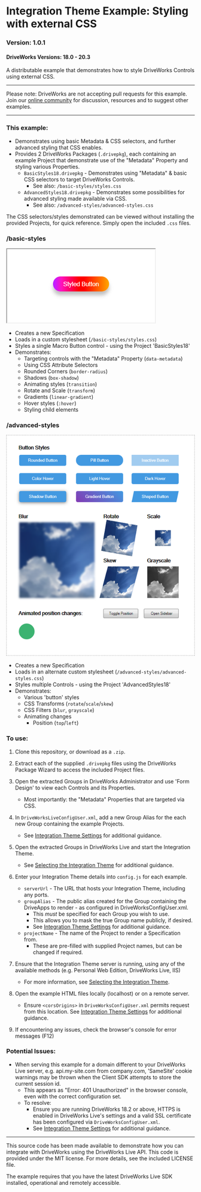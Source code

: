 # Integration Theme Example: Styling with external CSS
### Version: 1.0.1
#### DriveWorks Versions: 18.0 - 20.3

A distributable example that demonstrates how to style DriveWorks Controls using external CSS.

---

Please note: DriveWorks are not accepting pull requests for this example.  
Join our [online community](https://my.driveworks.co.uk) for discussion, resources and to suggest other examples.

---

### This example:
- Demonstrates using basic Metadata & CSS selectors, and further advanced styling that CSS enables.
- Provides 2 DriveWorks Packages (`.drivepkg`), each containing an example Project that demonstrate use of the "Metadata" Property and styling various Properties.
    - `BasicStyles18.drivepkg` - Demonstrates using "Metadata" & basic CSS selectors to target DriveWorks Controls.
      - See also: `/basic-styles/styles.css`
    - `AdvancedStyles18.drivepkg` - Demonstrates some possibilities for advanced styling made available via CSS.
      - See also: `/advanced-styles/advanced-styles.css`

The CSS selectors/styles demonstrated can be viewed without installing the provided Projects, for quick reference. Simply open the included `.css` files.

### /basic-styles

![Basic Example](/images/basic.png)

- Creates a new Specification
- Loads in a custom stylesheet (`/basic-styles/styles.css`)
- Styles a single Macro Button control - using the Project 'BasicStyles18'
- Demonstrates:
    - Targeting controls with the "Metadata" Property (`data-metadata`)
    - Using CSS Attribute Selectors
    - Rounded Corners (`border-radius`)
    - Shadows (`box-shadow`)
    - Animating styles (`transition`)
    - Rotate and Scale (`transform`)
    - Gradients (`linear-gradient`)
    - Hover styles (`:hover`)
    - Styling child elements

### /advanced-styles

![Advanced Example](/images/advanced.png)

- Creates a new Specification
- Loads in an alternate custom stylesheet (`/advanced-styles/advanced-styles.css`)
- Styles multiple Controls - using the Project 'AdvancedStyles18'
- Demonstrates:
    - Various 'button' styles
    - CSS Transforms (`rotate`/`scale`/`skew`)
    - CSS Filters (`blur`, `grayscale`)
    - Animating changes
        - Position (`top`/`left`)

### To use:
1. Clone this repository, or download as a `.zip`.

2. Extract each of the supplied `.drivepkg` files using the DriveWorks Package Wizard to access the included Project files.

3. Open the extracted Groups in DriveWorks Administrator and use 'Form Design' to view each Controls and its Properties.
    * Most importantly: the "Metadata" Properties that are targeted via CSS.

4. In `DriveWorksLiveConfigUser.xml`, add a new Group Alias for the each new Group containing the example Projects.
    * See [Integration Theme Settings](https://docs.driveworkspro.com/Topic/IntegrationThemeSettings) for additional guidance.

5. Open the extracted Groups in DriveWorks Live and start the Integration Theme.
    * See [Selecting the Integration Theme](https://docs.driveworkspro.com/Topic/IntegrationThemeSelect) for additional guidance.

6. Enter your Integration Theme details into `config.js` for each example.
    * `serverUrl` - The URL that hosts your Integration Theme, including any ports.
    * `groupAlias` - The public alias created for the Group containing the DriveApps to render - as configured in DriveWorksConfigUser.xml.
        * This *must* be specified for each Group you wish to use.
        * This allows you to mask the true Group name publicly, if desired.
        * See [Integration Theme Settings](https://docs.driveworkspro.com/Topic/IntegrationThemeSettings) for additional guidance.
    * `projectName` - The name of the Project to render a Specification from.
        * These are pre-filled with supplied Project names, but can be changed if required.

7. Ensure that the Integration Theme server is running, using any of the available methods (e.g. Personal Web Edition, DriveWorks Live, IIS)
    * For more information, see [Selecting the Integration Theme](https://docs.driveworkspro.com/Topic/IntegrationThemeSelect).

8. Open the example HTML files locally (localhost) or on a remote server.
    * Ensure `<corsOrigins>` in `DriveWorksConfigUser.xml` permits request from this location.
    See [Integration Theme Settings](https://docs.driveworkspro.com/Topic/IntegrationThemeSettings) for additional guidance.

9. If encountering any issues, check the browser's console for error messages (F12)

### Potential Issues:
* When serving this example for a domain different to your DriveWorks Live server, e.g. api.my-site.com from company.com, 'SameSite' cookie warnings may be thrown when the Client SDK attempts to store the current session id.
    * This appears as "Error: 401 Unauthorized" in the browser console, even with the correct configuration set. 
    * To resolve:
        * Ensure you are running DriveWorks 18.2 or above, HTTPS is enabled in DriveWorks Live's settings and a valid SSL certificate has been configured via `DriveWorksConfigUser.xml`.
        * See [Integration Theme Settings](https://docs.driveworkspro.com/Topic/IntegrationThemeSettings) for additional guidance.

---

This source code has been made available to demonstrate how you can integrate with DriveWorks using the DriveWorks Live API.
This code is provided under the MIT license. For more details, see the included LICENSE file.

The example requires that you have the latest DriveWorks Live SDK installed, operational and remotely accessible.
